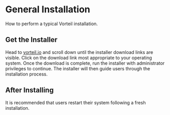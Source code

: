 # General Installation

How to perform a typical Vorteil installation.

## Get the Installer

Head to [vorteil.io](http://vorteil.io) and scroll down until the installer download links are visible. Click on the download link most appropriate to your operating system. Once the download is complete, run the installer with administrator privileges to continue. The installer will then guide users through the installation process.

## After Installing

It is recommended that users restart their system following a fresh installation.  
